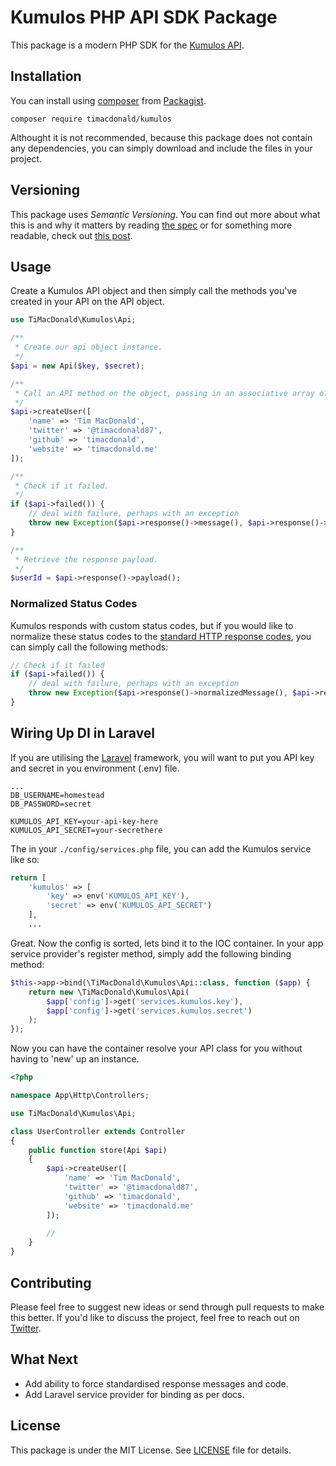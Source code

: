 # Kumulos PHP API SDK Package

This package is a modern PHP SDK for the [Kumulos API](https://docs.kumulos.com/build/api/).

## Installation

You can install using [composer](https://getcomposer.org/) from [Packagist](https://packagist.org/packages/timacdonald/kumulos).

```
composer require timacdonald/kumulos
```

Althought it is not recommended, because this package does not contain any dependencies, you can simply download and include the files in your project.

## Versioning

This package uses *Semantic Versioning*. You can find out more about what this is and why it matters by reading [the spec](http://semver.org) or for something more readable, check out [this post](https://laravel-news.com/building-apps-composer).

## Usage

Create a Kumulos API object and then simply call the methods you've created in your API on the API object.

```php
use TiMacDonald\Kumulos\Api;

/**
 * Create our api object instance.
 */
$api = new Api($key, $secret);

/**
 * Call an API method on the object, passing in an associative array of values.
 */
$api->createUser([
    'name' => 'Tim MacDonald',
    'twitter' => '@timacdonald87',
    'github' => 'timacdonald',
    'website' => 'timacdonald.me'
]);

/**
 * Check if it failed.
 */
if ($api->failed()) {
    // deal with failure, perhaps with an exception
    throw new Exception($api->response()->message(), $api->response()->statusCode());
}

/**
 * Retrieve the response payload.
 */
$userId = $api->response()->payload();
```

### Normalized Status Codes

Kumulos responds with custom status codes, but if you would like to normalize these status codes to the [standard HTTP response codes](http://bit.ly/2ovBMPg), you can simply call the following methods:

```php
// Check if it failed
if ($api->failed()) {
    // deal with failure, perhaps with an exception
    throw new Exception($api->response()->normalizedMessage(), $api->response()->normalizedStatusCode());
}
```

## Wiring Up DI in Laravel

If you are utilising the [Laravel](https://laravel.com) framework, you will want to put you API key and secret in you environment (.env) file.

```
...
DB_USERNAME=homestead
DB_PASSWORD=secret

KUMULOS_API_KEY=your-api-key-here
KUMULOS_API_SECRET=your-secrethere
```

The in your `./config/services.php` file, you can add the Kumulos service like so:

```php
return [
    'kumulos' => [
        'key' => env('KUMULOS_API_KEY'),
        'secret' => env('KUMULOS_API_SECRET')
    ],
    ...
```

Great. Now the config is sorted, lets bind it to the IOC container. In your app service provider's register method, simply add the following binding method:

```php
$this->app->bind(\TiMacDonald\Kumulos\Api::class, function ($app) {
    return new \TiMacDonald\Kumulos\Api(
        $app['config']->get('services.kumulos.key'),
        $app['config']->get('services.kumulos.secret')
    );
});
```

Now you can have the container resolve your API class for you without having to 'new' up an instance.

```php
<?php

namespace App\Http\Controllers;

use TiMacDonald\Kumulos\Api;

class UserController extends Controller
{
    public function store(Api $api)
    {
        $api->createUser([
            'name' => 'Tim MacDonald',
            'twitter' => '@timacdonald87',
            'github' => 'timacdonald',
            'website' => 'timacdonald.me'
        ]);

        //
    }
}
```

## Contributing

Please feel free to suggest new ideas or send through pull requests to make this better. If you'd like to discuss the project, feel free to reach out on [Twitter](https://twitter.com/timacdonald87).

## What Next

- Add ability to force standardised response messages and code.
- Add Laravel service provider for binding as per docs.

## License

This package is under the MIT License. See [LICENSE](https://github.com/timacdonald/kumulos-api/blob/master/License.txt) file for details.
